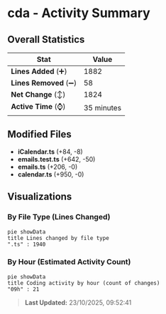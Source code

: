 # cda - Activity Summary 

## Overall Statistics

| Stat                   | Value                                                             |
| ---------------------- | ----------------------------------------------------------------- |
| **Lines Added** (➕)   | 1882                                          |
| **Lines Removed** (➖) | 58                                        |
| **Net Change** (↕)    | 1824                |
| **Active Time** (⌚)   | 35 minutes |


## Modified Files
- **iCalendar.ts** (+84, -8)
- **emails.test.ts** (+642, -50)
- **emails.ts** (+206, -0)
- **calendar.ts** (+950, -0)

## Visualizations

### By File Type (Lines Changed)

```mermaid
pie showData
title Lines changed by file type
".ts" : 1940
```

### By Hour (Estimated Activity Count)

```mermaid
pie showData
title Coding activity by hour (count of changes)
"09h" : 21
```


> **Last Updated:** 23/10/2025, 09:52:41